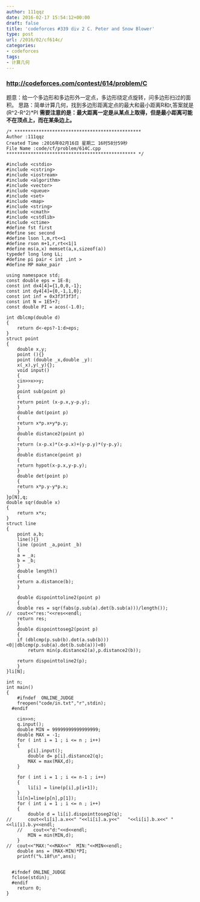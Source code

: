```yaml
---
author: 111qqz
date: 2016-02-17 15:54:12+00:00
draft: false
title: 'codeforces #339 div 2 C. Peter and Snow Blower'
type: post
url: /2016/02/cf614c/
categories:
- codeforces
tags:
- 计算几何
---
```


### http://codeforces.com/contest/614/problem/C
题意：给一个多边形和多边形外一定点，多边形绕定点旋转，问多边形扫过的面积。
思路：简单计算几何，找到多边形距离定点的最大和最小距离R和r,答案就是(R^2-R^2)*PI
**需要注意的是：最大距离一定是从某点上取得，但是最小距离可能不在顶点上，而在某条边上。**




    
    /* ***********************************************
    Author :111qqz
    Created Time :2016年02月16日 星期二 16时58分59秒
    File Name :code/cf/problem/614C.cpp
    ************************************************ */
    
    #include <cstdio>
    #include <cstring>
    #include <iostream>
    #include <algorithm>
    #include <vector>
    #include <queue>
    #include <set>
    #include <map>
    #include <string>
    #include <cmath>
    #include <cstdlib>
    #include <ctime>
    #define fst first
    #define sec second
    #define lson l,m,rt<<1
    #define rson m+1,r,rt<<1|1
    #define ms(a,x) memset(a,x,sizeof(a))
    typedef long long LL;
    #define pi pair < int ,int >
    #define MP make_pair
    
    using namespace std;
    const double eps = 1E-8;
    const int dx4[4]={1,0,0,-1};
    const int dy4[4]={0,-1,1,0};
    const int inf = 0x3f3f3f3f;
    const int N = 1E5+7;
    const double PI = acos(-1.0);
    
    int dblcmp(double d)
    {
        return d<-eps?-1:d>eps;
    }
    struct point
    {
        double x,y;
        point (){}
        point (double _x,double _y):
    	x(_x),y(_y){};
        void input()
        {
    	cin>>x>>y;
        }
        point sub(point p)
        {
    	return point (x-p.x,y-p.y);
        }
        double dot(point p)
        {
    	return x*p.x+y*p.y;
        }
        double distance2(point p)
        {
    	return (x-p.x)*(x-p.x)+(y-p.y)*(y-p.y);
        }
        double distance(point p)
        {
    	return hypot(x-p.x,y-p.y);
        }
        double det(point p)
        {
    	return x*p.y-y*p.x;
        }
    }p[N],q;
    double sqr(double x)
    {
        return x*x;
    }
    struct line
    {
        point a,b;
        line(){}
        line (point _a,point _b)
        {
    	a = _a;
    	b = _b;
        }
        double length()
        {
    	return a.distance(b);
        }
    
        double dispointtoline2(point p)
        {
    	double res = sqr(fabs(p.sub(a).det(b.sub(a)))/length());
    //	cout<<"res:"<<res<<endl;
    	return res;
        }
        double dispointtoseg2(point p)
        {
    	if (dblcmp(p.sub(b).dot(a.sub(b)))<0||dblcmp(p.sub(a).dot(b.sub(a)))<0)
    	    return min(p.distance2(a),p.distance2(b));
        
        return dispointtoline2(p);
        }
    }li[N];
    
    int n;
    int main()
    {
    	#ifndef  ONLINE_JUDGE 
    	freopen("code/in.txt","r",stdin);
      #endif
    
    	cin>>n;
    	q.input();
    	double MIN = 99999999999999999;
    	double MAX = -1;
    	for ( int i = 1 ; i <= n ; i++)
    	{
    	    p[i].input();
    	    double d= p[i].distance2(q);
    	    MAX = max(MAX,d);
    	}
    
    	for ( int i = 1 ; i <= n-1 ; i++)
    	{
    	    li[i] = line(p[i],p[i+1]);
    	}
    	li[n]=line(p[n],p[1]);
    	for ( int i = 1 ; i <= n ; i++)
    	{
    	    double d = li[i].dispointtoseg2(q);
    //	    cout<<li[i].a.x<<" "<<li[i].a.y<<"   "<<li[i].b.x<<" "<<li[i].b.y<<endl; 
    	//    cout<<"d:"<<d<<endl;
    	    MIN = min(MIN,d);
    	}
    //	cout<<"MAX:"<<MAX<<"  MIN:"<<MIN<<endl;
    	double ans = (MAX-MIN)*PI;
    	printf("%.18f\n",ans);
    
    
      #ifndef ONLINE_JUDGE  
      fclose(stdin);
      #endif
        return 0;
    }
    



